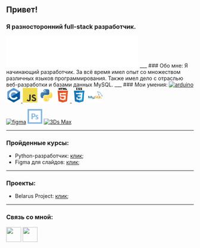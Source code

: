 ## Привет!
### Я разносторонний full-stack разработчик.

<img src="Vector 1.svg" alt="svg" width="355" height="83"/>
___
### Обо мне:
Я начинающий разработчик. За всё время имел опыт со множеством различных языков программирования. Также имел дело с отраслью веб-разработки и базами данных MySQL.
___
### Мои умения:
<a href="https://www.arduino.cc/" target="_blank" rel="noreferrer"><img src="https://cdn.worldvectorlogo.com/logos/arduino-1.svg" alt="arduino" width="40" height="40"/></a> <a href="https://www.cprogramming.com/" target="_blank" rel="noreferrer"> <img src="https://raw.githubusercontent.com/devicons/devicon/master/icons/c/c-original.svg" alt="c" width="40" height="40"/> </a> <a href="https://developer.mozilla.org/en-US/docs/Web/JavaScript" target="_blank" rel="noreferrer"> <img src="https://raw.githubusercontent.com/devicons/devicon/master/icons/javascript/javascript-original.svg" alt="javascript" width="40" height="40"/></a> <a href="https://www.python.org" target="_blank" rel="noreferrer"> <img src="https://raw.githubusercontent.com/devicons/devicon/master/icons/python/python-original.svg" alt="python" width="40" height="40"/></a> <a href="https://www.w3.org/html/" target="_blank" rel="noreferrer"> <img src="https://raw.githubusercontent.com/devicons/devicon/master/icons/html5/html5-original-wordmark.svg" alt="html5" width="40" height="40"/></a><a href="https://www.w3schools.com/css/" target="_blank" rel="noreferrer"> <img src="https://raw.githubusercontent.com/devicons/devicon/master/icons/css3/css3-original-wordmark.svg" alt="css3" width="40" height="40"/></a> <a href="https://www.mysql.com/" target="_blank" rel="noreferrer"> <img src="https://raw.githubusercontent.com/devicons/devicon/master/icons/mysql/mysql-original-wordmark.svg" alt="mysql" width="40" height="40"/> </a>

<a href="https://www.figma.com/" target="_blank" rel="noreferrer"> <img src="https://www.vectorlogo.zone/logos/figma/figma-icon.svg" alt="figma" width="40" height="40"/></a> <a href="https://www.photoshop.com/en" target="_blank" rel="noreferrer"> <img src="https://raw.githubusercontent.com/devicons/devicon/master/icons/photoshop/photoshop-line.svg" alt="photoshop" width="40" height="40"/></a> <a href="https://www.autodesk.com/" target="_blank" rel="noreferrer"><img src="https://www.svgrepo.com/show/303505/3ds-max-full-logo.svg" alt="3Ds Max" width="40" height="40"/> </a> 
___
### Пройденные курсы:
- Python-разработчик: <a href="https://stepik.org/cert/2143072" alt="url">клик</a>;
- Figma для слайдов: <a href="https://stepik.org/cert/2143123" alt="url">клик</a>;
___
### Проекты:
- Belarus Project: <a href="https://vk.com/is_russia_88">клик</a>;
___
### Связь со мной:
<a href="https://vk.com/is_russia_88" target="_blank" rel="noreferrer"><img src="https://camo.githubusercontent.com/e8005e7cba12a7d7a844030ba9a19259bf56e6b5e921b4053aa82f7a7b38fe60/68747470733a2f2f63646e2d69636f6e732d706e672e666c617469636f6e2e636f6d2f3531322f3134352f3134353831332e706e67" width="40" height="40"/></a> <a href="vk.com/is_russia_88" target="_blank" rel="noreferrer"><img src="https://upload.wikimedia.org/wikipedia/commons/thumb/8/82/Telegram_logo.svg/2048px-Telegram_logo.svg.png" width="40" height="40"/>

